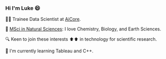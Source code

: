 ### Hi I'm Luke :smile:

👨‍💻 Trainee Data Scientist at [AiCore](https://www.theaicore.com/).

:microscope: [MSci in Natural Sciences](https://www.undergraduate.study.cam.ac.uk/courses/natural-sciences): I love Chemistry, Biology, and Earth Sciences.

:mag: Keen to join these interests :arrow_up::arrow_up: in technology for scientific research.

:seedling: I'm currently learning Tableau and C++.





